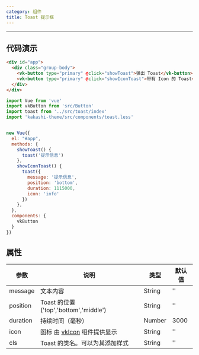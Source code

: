 ```yaml
---
category: 组件
title: Toast 提示框
---
```

---

## 代码演示

```html
<div id="app">
  <div class="group-body">
    <vk-button type="primary" @click="showToast">弹出 Toast</vk-button><br />
    <vk-button type="primary" @click="showIconToast">带有 Icon 的 Toast</vk-button><br />
  </div>
</div>
```

```js
import Vue from 'vue'
import vkButton from 'src/Button'
import toast from '../src/toast/index'
import 'kakashi-theme/src/components/toast.less'


new Vue({
  el: "#app",
  methods: {
    showToast() {
      toast('提示信息')
    },
    showIconToast() {
      toast({
        message: '提示信息',
        position: 'bottom',
        duration: 1115000,
        icon: 'info'
      })
    },
  },
  components: {
    vkButton
  }
})

```

## 属性

| 参数      | 说明                                     | 类型       | 默认值 |
|-----------|------------------------------------------|------------|-------|
| message | 文本内容 | String  | ''    |
| position | 	Toast 的位置('top','bottom','middle') | String | '' |
| duration | 	持续时间（毫秒） | Number | 3000 |
| icon | 图标 由 [vkIcon](./icon.html) 组件提供显示 | String | '' |
| cls | Toast 的类名。可以为其添加样式 | String | '' |
